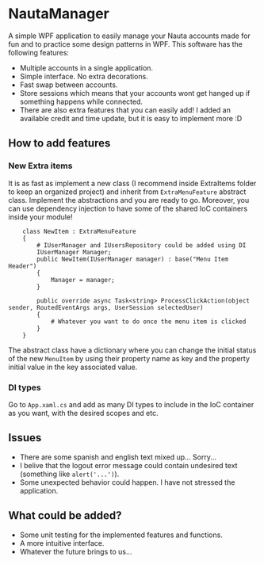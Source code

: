 # NautaManager
A simple WPF application to easily manage your Nauta accounts made for fun and to practice some design patterns in WPF. This software has the following features:

- Multiple accounts in a single application.
- Simple interface. No extra decorations.
- Fast swap between accounts.
- Store sessions which means that your accounts wont get hanged up if something happens while connected.
- There are also extra features that you can easily add! I added an available credit and time update, but it is easy to implement more :D

## How to add features
### New Extra items
It is as fast as implement a new class (I recommend inside ExtraItems folder to keep an organized project) and inherit from `ExtraMenuFeature` abstract class. Implement
the abstractions and you are ready to go. Moreover, you can use dependency injection to have some of the shared IoC containers inside your module!

```
    class NewItem : ExtraMenuFeature
    {
        # IUserManager and IUsersRepository could be added using DI
        IUserManager Manager;
        public NewItem(IUserManager manager) : base("Menu Item Header")
        {
            Manager = manager;
        }

        public override async Task<string> ProcessClickAction(object sender, RoutedEventArgs args, UserSession selectedUser)
        {
            # Whatever you want to do once the menu item is clicked
        }
    }
```

The abstract class have a dictionary where you can change the initial status of the new `MenuItem` by using their property name as key and the property initial value in
the key associated value.

### DI types
Go to `App.xaml.cs` and add as many DI types to include in the IoC container as you want, with the desired scopes and etc.

## Issues
- There are some spanish and english text mixed up... Sorry...
- I belive that the logout error message could contain undesired text (something like `alert('...')`).
- Some unexpected behavior could happen. I have not stressed the application.

## What could be added?
- Some unit testing for the implemented features and functions.
- A more intuitive interface.
- Whatever the future brings to us...

##
